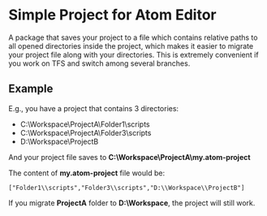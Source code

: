 # Simple Project for Atom Editor

A package that saves your project to a file which contains relative paths to all opened directories inside the project, which makes it easier to migrate your project file along with your directories. This is extremely convenient if you work on TFS and switch among several branches.

## Example
E.g., you have a project that contains 3 directories:

- C:\Workspace\ProjectA\Folder1\scripts
- C:\Workspace\ProjectA\Folder3\scripts
- D:\Workspace\ProjectB

And your project file saves to **C:\Workspace\ProjectA\my.atom-project**

The content of **my.atom-project** file would be:
```
["Folder1\\scripts","Folder3\\scripts","D:\\Workspace\\ProjectB"]
```
If you migrate **ProjectA** folder to **D:\Workspace**, the project will still work.
